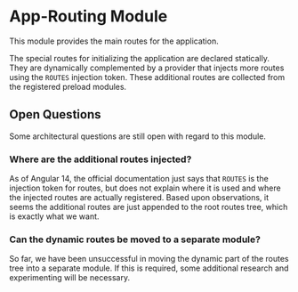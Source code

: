 # App-Routing Module

This module provides the main routes for the application.

The special routes for initializing the application are declared statically.
They are dynamically complemented by a provider that injects more routes using the `ROUTES` injection token.
These additional routes are collected from the registered preload modules.

## Open Questions

Some architectural questions are still open with regard to this module.

### Where are the additional routes injected?

As of Angular 14, the official documentation just says that `ROUTES` is the injection token for routes, but does not explain where it is used and where the injected routes are actually registered.
Based upon observations, it seems the additional routes are just appended to the root routes tree, which is exactly what we want.

### Can the dynamic routes be moved to a separate module?

So far, we have been unsuccessful in moving the dynamic part of the routes tree into a separate module.
If this is required, some additional research and experimenting will be necessary.